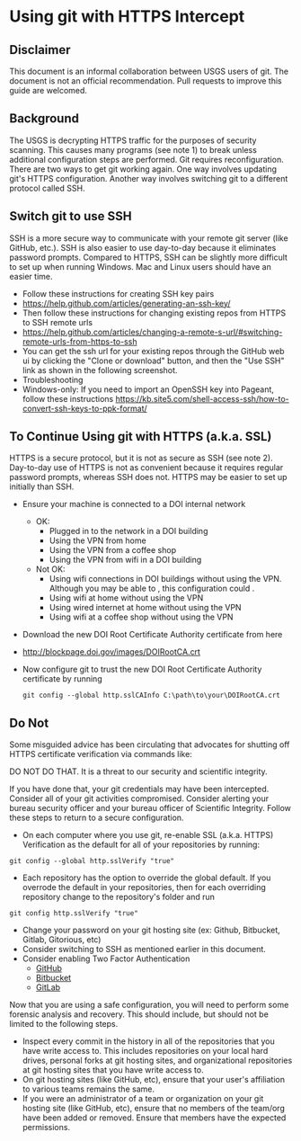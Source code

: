 # Using git with HTTPS Intercept
## Disclaimer
This document is an informal collaboration between USGS users of git. The document is not an official recommendation. Pull requests to improve this guide are welcomed.

## Background
The USGS is decrypting HTTPS traffic for the purposes of security scanning. This causes many programs (see note 1) to break unless additional configuration steps are performed. Git requires reconfiguration. There are two ways to get git working again. One way involves updating git's HTTPS configuration. Another way involves switching git to a different protocol called SSH.

## Switch git to use SSH
SSH is a more secure way to communicate with your remote git server (like GitHub, etc.). SSH is also easier to use day-to-day because it eliminates password prompts. Compared to HTTPS, SSH can be slightly more difficult to set up when running Windows. Mac and Linux users should have an easier time.


* Follow these instructions for creating SSH key pairs
 * https://help.github.com/articles/generating-an-ssh-key/
* Then follow these instructions for changing existing repos from HTTPS to SSH remote urls
 * https://help.github.com/articles/changing-a-remote-s-url/#switching-remote-urls-from-https-to-ssh
* You can get the ssh url for your existing repos through the GitHub web ui by clicking the "Clone or download" button, and then the "Use SSH" link as shown in the following screenshot.
* Troubleshooting
 * Windows-only: If you need to import an OpenSSH key into Pageant, follow these instructions
   https://kb.site5.com/shell-access-ssh/how-to-convert-ssh-keys-to-ppk-format/

## To Continue Using git with HTTPS (a.k.a. SSL)
HTTPS is a secure protocol, but it is not as secure as SSH (see note 2). Day-to-day use of HTTPS is not as convenient because it requires regular password prompts, whereas SSH does not. HTTPS may be easier to set up initially than SSH.

* Ensure your machine is connected to a DOI internal network
   * OK:
      * Plugged in to the network in a DOI building
      * Using the VPN from home
      * Using the VPN from a coffee shop
      * Using the VPN from wifi in a DOI building
    * Not OK:
       * Using wifi connections in DOI buildings without using the VPN. Although you may be able to , this configuration could .
       * Using wifi at home without using the VPN
       * Using wired internet at home without using the VPN
       * Using wifi at a coffee shop without using the VPN
* Download the new DOI Root Certificate Authority certificate from here
 * http://blockpage.doi.gov/images/DOIRootCA.crt
* Now configure git to trust the new DOI Root Certificate Authority certificate by running

  `git config --global http.sslCAInfo C:\path\to\your\DOIRootCA.crt`

## Do Not
Some misguided advice has been circulating that advocates for shutting off HTTPS certificate verification via commands like:
 
DO NOT DO THAT. It is a threat to our security and scientific integrity.

If you have done that, your git credentials may have been intercepted. Consider all of your git activities compromised. Consider alerting your bureau security officer and your bureau officer of Scientific Integrity. Follow these steps to return to a secure configuration.

* On each computer where you use git, re-enable SSL (a.k.a. HTTPS) Verification as the default for all of your repositories by running:

 `git config --global http.sslVerify "true"`
* Each repository has the option to override the global default. If you overrode the default in your repositories, then for each overriding repository change to the repository's folder and run

 `git config http.sslVerify "true"`
* Change your password on your git hosting site (ex: Github, Bitbucket, Gitlab, Gitorious, etc)
* Consider switching to SSH as mentioned earlier in this document.
* Consider enabling Two Factor Authentication
  * [GitHub](https://help.github.com/articles/securing-your-account-with-two-factor-authentication-2fa/)
  * [Bitbucket](https://confluence.atlassian.com/bitbucket/two-step-verification-777023203.html)
  * [GitLab](https://docs.gitlab.com/ce/profile/two_factor_authentication.html)

Now that you are using a safe configuration, you will need to perform some forensic analysis and recovery. This should include, but should not be limited to the following steps.
* Inspect every commit in the history in all of the repositories that you have write access to. This includes repositories on your local hard drives, personal forks at git hosting sites, and organizational repositories at git hosting sites that you have write access to.
* On git hosting sites (like GitHub, etc), ensure that your user's affiliation to various teams remains the same.
* If you were an administrator of a team or organization on your git hosting site (like GitHub, etc), ensure that no members of the team/org have been added or removed. Ensure that members have the expected permissions.
